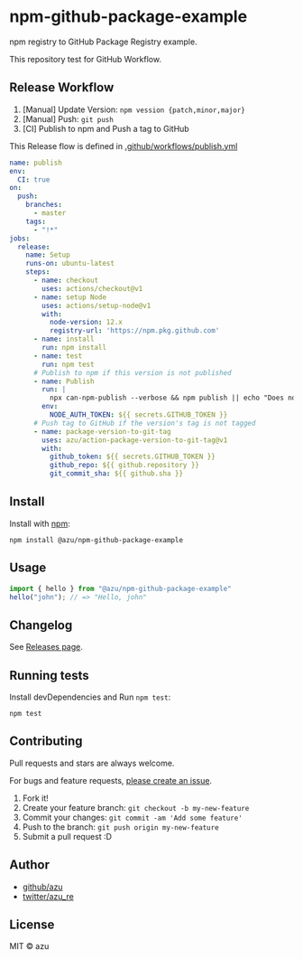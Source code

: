 # npm-github-package-example

npm registry to GitHub Package Registry example.

This repository test for GitHub Workflow.

## Release Workflow

1. [Manual] Update Version: `npm vession {patch,minor,major}`
2. [Manual] Push: `git push`
3. [CI] Publish to npm and Push a tag to GitHub  

This Release flow is defined in [.github/workflows/publish.yml](./.github/workflows/publish.yml)

```yaml
name: publish
env:
  CI: true
on:
  push:
    branches:
      - master
    tags:
      - "!*"
jobs:
  release:
    name: Setup
    runs-on: ubuntu-latest
    steps:
      - name: checkout
        uses: actions/checkout@v1
      - name: setup Node
        uses: actions/setup-node@v1
        with:
          node-version: 12.x
          registry-url: 'https://npm.pkg.github.com'
      - name: install
        run: npm install
      - name: test
        run: npm test
      # Publish to npm if this version is not published
      - name: Publish
        run: |
          npx can-npm-publish --verbose && npm publish || echo "Does not publish"
        env:
          NODE_AUTH_TOKEN: ${{ secrets.GITHUB_TOKEN }}
      # Push tag to GitHub if the version's tag is not tagged
      - name: package-version-to-git-tag
        uses: azu/action-package-version-to-git-tag@v1
        with:
          github_token: ${{ secrets.GITHUB_TOKEN }}
          github_repo: ${{ github.repository }}
          git_commit_sha: ${{ github.sha }}
```

## Install

Install with [npm](https://www.npmjs.com/):

    npm install @azu/npm-github-package-example

## Usage

```js
import { hello } from "@azu/npm-github-package-example"
hello("john"); // => "Hello, john"
```

## Changelog

See [Releases page](https://github.com/azu/npm-github-package-example/releases).

## Running tests

Install devDependencies and Run `npm test`:

    npm test

## Contributing

Pull requests and stars are always welcome.

For bugs and feature requests, [please create an issue](https://github.com/azu/npm-github-package-example/issues).

1. Fork it!
2. Create your feature branch: `git checkout -b my-new-feature`
3. Commit your changes: `git commit -am 'Add some feature'`
4. Push to the branch: `git push origin my-new-feature`
5. Submit a pull request :D

## Author

- [github/azu](https://github.com/azu)
- [twitter/azu_re](https://twitter.com/azu_re)

## License

MIT © azu
